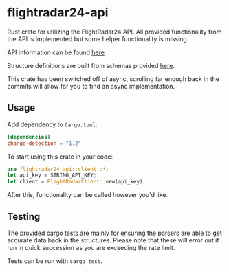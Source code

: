 # flightradar24-api

Rust crate for utilizing the FlightRadar24 API. All provided functionality from the API is implemented but some helper functionality is missing.

API information can be found [here](https://fr24api.flightradar24.com/).

Structure definitions are built from schemas provided [here](https://fr24api.flightradar24.com/docs/endpoints/overview).

This crate has been switched off of async, scrolling far enough back in the commits will allow for you to find an async implementation.

## Usage

Add dependency to `Cargo.toml`:

```toml
[dependencies]
change-detection = "1.2"
```

To start using this crate in your code:

```rust
use flightradar24_api::client::*;
let api_key = STRING_API_KEY;
let client = FlightRadarClient::new(api_key);
```

After this, functionality can be called however you'd like.

## Testing

The provided cargo tests are mainly for ensuring the parsers are able to get accurate data back in the structures. Please note that these will error out if run in quick succession as you are exceeding the rate limit.

Tests can be run with `cargo test`.
